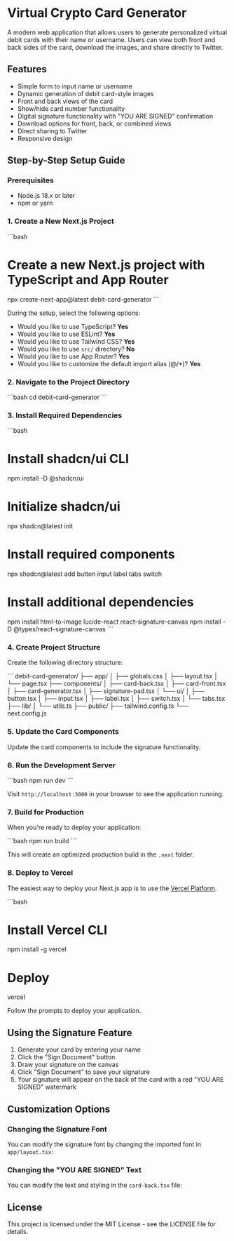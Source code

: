 # Virtual Crypto Card Generator

A modern web application that allows users to generate personalized virtual debit cards with their name or username. Users can view both front and back sides of the card, download the images, and share directly to Twitter.

## Features

- Simple form to input name or username
- Dynamic generation of debit card-style images
- Front and back views of the card
- Show/hide card number functionality
- Digital signature functionality with "YOU ARE SIGNED" confirmation
- Download options for front, back, or combined views
- Direct sharing to Twitter
- Responsive design

## Step-by-Step Setup Guide

### Prerequisites

- Node.js 18.x or later
- npm or yarn

### 1. Create a New Next.js Project

\`\`\`bash
# Create a new Next.js project with TypeScript and App Router
npx create-next-app@latest debit-card-generator
\`\`\`

During the setup, select the following options:
- Would you like to use TypeScript? **Yes**
- Would you like to use ESLint? **Yes**
- Would you like to use Tailwind CSS? **Yes**
- Would you like to use `src/` directory? **No**
- Would you like to use App Router? **Yes**
- Would you like to customize the default import alias (@/*)? **Yes**

### 2. Navigate to the Project Directory

\`\`\`bash
cd debit-card-generator
\`\`\`

### 3. Install Required Dependencies

\`\`\`bash
# Install shadcn/ui CLI
npm install -D @shadcn/ui

# Initialize shadcn/ui
npx shadcn@latest init

# Install required components
npx shadcn@latest add button input label tabs switch

# Install additional dependencies
npm install html-to-image lucide-react react-signature-canvas
npm install -D @types/react-signature-canvas
\`\`\`

### 4. Create Project Structure

Create the following directory structure:

\`\`\`
debit-card-generator/
├── app/
│   ├── globals.css
│   ├── layout.tsx
│   └── page.tsx
├── components/
│   ├── card-back.tsx
│   ├── card-front.tsx
│   ├── card-generator.tsx
│   ├── signature-pad.tsx
│   └── ui/
│       ├── button.tsx
│       ├── input.tsx
│       ├── label.tsx
│       ├── switch.tsx
│       └── tabs.tsx
├── lib/
│   └── utils.ts
├── public/
├── tailwind.config.ts
└── next.config.js

### 5. Update the Card Components

Update the card components to include the signature functionality.

### 6. Run the Development Server

\`\`\`bash
npm run dev
\`\`\`

Visit `http://localhost:3000` in your browser to see the application running.

### 7. Build for Production

When you're ready to deploy your application:

\`\`\`bash
npm run build
\`\`\`

This will create an optimized production build in the `.next` folder.

### 8. Deploy to Vercel

The easiest way to deploy your Next.js app is to use the [Vercel Platform](https://vercel.com).

\`\`\`bash
# Install Vercel CLI
npm install -g vercel

# Deploy
vercel

Follow the prompts to deploy your application.

## Using the Signature Feature

1. Generate your card by entering your name
2. Click the "Sign Document" button
3. Draw your signature on the canvas
4. Click "Sign Document" to save your signature
5. Your signature will appear on the back of the card with a red "YOU ARE SIGNED" watermark

## Customization Options

### Changing the Signature Font

You can modify the signature font by changing the imported font in `app/layout.tsx`:

### Changing the "YOU ARE SIGNED" Text

You can modify the text and styling in the `card-back.tsx` file:

## License

This project is licensed under the MIT License - see the LICENSE file for details.
